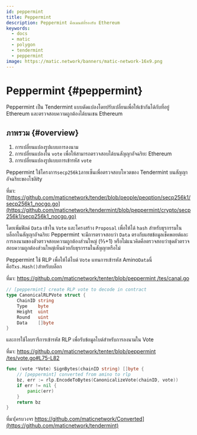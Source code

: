 ```yaml
---
id: peppermint
title: Peppermint
description: Peppermint คือเมนต์ที่รองรับ Ethereum
keywords:
  - docs
  - matic
  - polygon
  - tendermint
  - peppermint
image: https://matic.network/banners/matic-network-16x9.png
---
```


# Peppermint {#peppermint}

Peppermint เป็น Tendermint แบบดัดแปลงโดยปรับเปลี่ยนเพื่อให้เข้ากันได้กับที่อยู่ Ethereum และตรวจสอบความถูกต้องได้บนเชน Ethereum

## ภาพรวม {#overview}

1. การเปลี่ยนแปลงรูปแบบการลงนาม
2. การเปลี่ยนแปลงใน `vote` เพื่อให้สามารถตรวจสอบได้บนสัญญาอัจฉริยะ Ethereum
3. การเปลี่ยนแปลงรูปแบบการเข้ารหัส `vote`

Peppermint ใช้โครงการ`secp256k1`ลายเซ็นเพื่อตรวจสอบโหวตของ Tendermint บนสัญญาอัจฉริยะของโซลิity

ที่มา: [https://github.com/maticnetwork/tender/blob/people/peoption/secp256k1/secp256k1_nocgo.go](https://github.com/maticnetwork/tendermint/blob/peppermint/crypto/secp256k1/secp256k1_nocgo.go)

โดยเพิ่มฟิลด์ `Data` เข้าใน `Vote` และโครงสร้าง `Proposal` เพื่อให้ได้ `hash` สำหรับธุรกรรมในบล็อกในสัญญาอัจฉริยะ Peppermint จะมีการตรวจสอบว่า `Data` ตรงกับแฮชข้อมูลเช็คพอยต์และการลงนามของตัวตรวจสอบความถูกต้องส่วนใหญ่ (⅔+1) หรือไม่แนวคิดคือตรวจสอบว่าชุดตัวตรวจสอบความถูกต้องส่วนใหญ่เห็นด้วยกับธุรกรรมในสัญญาหรือไม่

Peppermint ใช้ RLP เพื่อให้ได้ไบต์ `Vote` แทนการเข้ารหัส Amino`Data`นี่คือ`Txs.Hash()`สำหรับบล็อก

ที่มา: [https://github.com/maticnetwork/tenter/blob/peppermint /tes/canal.go](https://github.com/maticnetwork/tendermint/blob/peppermint/types/canonical.go)

```go
// [peppermint] create RLP vote to decode in contract
type CanonicalRLPVote struct {
	ChainID string
	Type    byte
	Height  uint
	Round   uint
	Data    []byte
}
```

และการใช้ไลบรารีการเข้ารหัส RLP เพื่อรับข้อมูลไบต์สำหรับการลงนามใน Vote

ที่มา: [https://github.com/maticnetwork/tenter/blob/peppermint /tes/vote.go#L75-L82](https://github.com/maticnetwork/tendermint/blob/peppermint/types/vote.go#L75-L82)

```go
func (vote *Vote) SignBytes(chainID string) []byte {
	// [peppermint] converted from amino to rlp
	bz, err := rlp.EncodeToBytes(CanonicalizeVote(chainID, vote))
	if err != nil {
		panic(err)
	}
	return bz
}
```

ที่มา[ครบวงจร https://github.com/maticnetwork/Converted](https://github.com/maticnetwork/tendermint)
